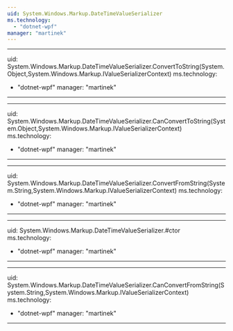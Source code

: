 ```yaml
---
uid: System.Windows.Markup.DateTimeValueSerializer
ms.technology: 
  - "dotnet-wpf"
manager: "martinek"
---
```


---
uid: System.Windows.Markup.DateTimeValueSerializer.ConvertToString(System.Object,System.Windows.Markup.IValueSerializerContext)
ms.technology: 
  - "dotnet-wpf"
manager: "martinek"
---

---
uid: System.Windows.Markup.DateTimeValueSerializer.CanConvertToString(System.Object,System.Windows.Markup.IValueSerializerContext)
ms.technology: 
  - "dotnet-wpf"
manager: "martinek"
---

---
uid: System.Windows.Markup.DateTimeValueSerializer.ConvertFromString(System.String,System.Windows.Markup.IValueSerializerContext)
ms.technology: 
  - "dotnet-wpf"
manager: "martinek"
---

---
uid: System.Windows.Markup.DateTimeValueSerializer.#ctor
ms.technology: 
  - "dotnet-wpf"
manager: "martinek"
---

---
uid: System.Windows.Markup.DateTimeValueSerializer.CanConvertFromString(System.String,System.Windows.Markup.IValueSerializerContext)
ms.technology: 
  - "dotnet-wpf"
manager: "martinek"
---
